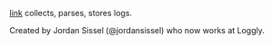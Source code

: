 [link](http://logstash.net/)
collects, parses, stores logs.

Created by Jordan Sissel (@jordansissel) who now works at Loggly.
